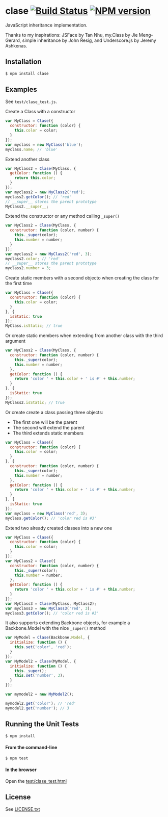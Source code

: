 # clase [![Build Status](https://travis-ci.org/dciccale/clase.png?branch=master)](https://travis-ci.org/dciccale/clase) [![NPM version](https://badge.fury.io/js/clase.png)](http://badge.fury.io/js/clase)

JavaScript inheritance implementation.

Thanks to my inspirations: JSFace by Tan Nhu, my.Class by Jie Meng-Gerard, simple inheritance by
John Resig, and Underscore.js by Jeremy Ashkenas.

## Installation

```bash
$ npm install clase
```

## Examples
See `test/clase_test.js`.

Create a Class with a constructor
```javascript
var MyClass = Clase({
  constructor: function (color) {
    this.color = color;
  }
});
var myclass = new MyClass('blue');
myclass.name; // 'blue'
```

Extend another class
```javascript
var MyClass2 = Clase(MyClass, {
  getColor: function () {
    return this.color;
  }
});
var myclass2 = new MyClass2('red');
myclass2.getColor(); // 'red'
// __super__ stores the parent prototype
MyClass2.__super__;
```

Extend the constructor or any method calling `_super()`
```javascript
var MyClass2 = Clase(MyClass, {
  constructor: function (color, number) {
    this._super(color);
    this.number = number;
  }
});
var myclass2 = new MyClass2('red', 3);
myclass2.color; // 'red'
// __super__ stores the parent prototype
myclass2.number = 3;
```

Create static members with a second objecto when creating the class for the first time
```javascript
var MyClass = Clase({
  constructor: function (color) {
    this.color = color;
  }
}, {
  isStatic: true
});
MyClass.isStatic; // true
```

Or create static members when extending from another class with the third argument
```javascript
var MyClass2 = Clase(MyClass, {
  constructor: function (color, number) {
    this._super(color);
    this.number = number;
  },
  getColor: function () {
    return 'color ' + this.color + ' is #' + this.number;
  }
}, {
  isStatic: true
});
MyClass2.isStatic; // true
```

Or create create a class passing three objects:
- The first one will be the parent
- The second will extend the parent
- The third extends static members

```javascript
var MyClass = Clase({
  constructor: function (color) {
    this.color = color;
  }
}, {
  constructor: function (color, number) {
    this._super(color);
    this.number = number;
  },
  getColor: function () {
    return 'color ' + this.color + ' is #' + this.number;
  }
}, {
  isStatic: true
});
var myclass = new MyClass('red', 3);
myclass.getColor(); // 'color red is #3'
```

Extend two already created classes into a new one
```javascript
var MyClass = Clase({
  constructor: function (color) {
    this.color = color;
  }
});
var MyClass2 = Clase({
  constructor: function (color, number) {
    this._super(color);
    this.number = number;
  },
  getColor: function () {
    return 'color ' + this.color + ' is #' + this.number;
  }
});
var MyClass3 = Clase(MyClass, MyClass2);
var myclass3 = new MyClass3('red', 3);
myclass3.getColor(); // 'color red is #3'
```

It also supports extending Backbone objects, for example a Backbone.Model with the nice `_super()` method
```javascript
var MyModel = Clase(Backbone.Model, {
  initialize: function () {
    this.set('color', 'red');
  }
});
var MyModel2 = Clase(MyModel, {
  initialize: function () {
    this._super();
    this.set('number', 3);
  }
});

var mymodel2 = new MyModel2();

mymodel2.get('color'); // 'red'
mymodel2.get('number'); // 3
```

## Running the Unit Tests

```bash
$ npm install
```

#### From the command-line
```bash
$ npm test
```

#### In the browser
Open the [test/clase_test.html](http://denis.io/clase/test/clase_test.html)


## License
See [LICENSE.txt](https://raw.github.com/dciccale/parsy/master/LICENSE.txt)
